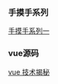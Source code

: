 ### 手摸手系列
[手摸手系列一](https://juejin.im/post/59097cd7a22b9d0065fb61d2)

### vue源码
[vue 技术揭秘](https://ustbhuangyi.github.io/vue-analysis/)